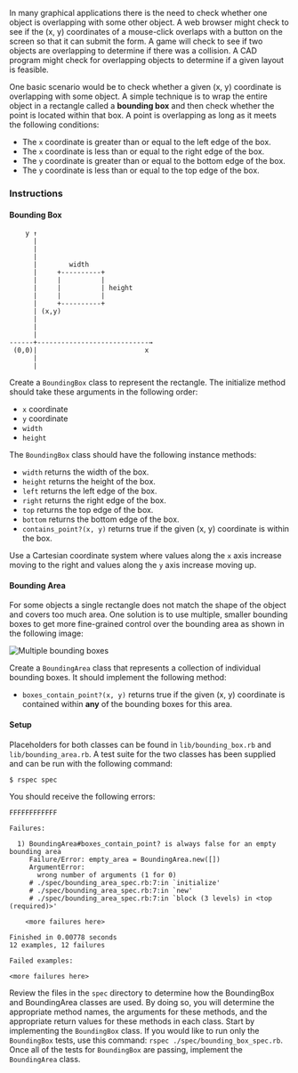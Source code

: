In many graphical applications there is the need to check whether one object is overlapping with some other object. A web browser might check to see if the (x, y) coordinates of a mouse-click overlaps with a button on the screen so that it can submit the form. A game will check to see if two objects are overlapping to determine if there was a collision. A CAD program might check for overlapping objects to determine if a given layout is feasible.

One basic scenario would be to check whether a given (x, y) coordinate is overlapping with some object. A simple technique is to wrap the entire object in a rectangle called a **bounding box** and then check whether the point is located within that box. A point is overlapping as long as it meets the following conditions:

* The `x` coordinate is greater than or equal to the left edge of the box.
* The `x` coordinate is less than or equal to the right edge of the box.
* The `y` coordinate is greater than or equal to the bottom edge of the box.
* The `y` coordinate is less than or equal to the top edge of the box.

### Instructions

#### Bounding Box

```
    y ↑
      |
      |
      |
      |        width
      |     +----------+
      |     |          |
      |     |          | height
      |     |          |
      |     +----------+
      | (x,y)
      |
      |
      |
------+----------------------------→
 (0,0)|                           x
      |
      |
```

Create a `BoundingBox` class to represent the rectangle. The initialize method should take these arguments in the following order:

* `x` coordinate
* `y` coordinate
* `width`
* `height`

The `BoundingBox` class should have the following instance methods:

* `width` returns the width of the box.
* `height` returns the height of the box.
* `left` returns the left edge of the box.
* `right` returns the right edge of the box.
* `top` returns the top edge of the box.
* `bottom` returns the bottom edge of the box.
* `contains_point?(x, y)` returns true if the given (x, y) coordinate is within the box.

Use a Cartesian coordinate system where values along the `x` axis increase moving to the right and values along the `y` axis increase moving up.

#### Bounding Area

For some objects a single rectangle does not match the shape of the object and covers too much area. One solution is to use multiple, smaller bounding boxes to get more fine-grained control over the bounding area as shown in the following image:

![Multiple bounding boxes](http://www-rohan.sdsu.edu/~stewart/cs583-spr2013/LearningXNA4_figs/Fig4-5AirplaneWithSimpleBoundigBox_MultipleBoundingBoxes.png)

Create a `BoundingArea` class that represents a collection of individual bounding boxes. It should implement the following method:

* `boxes_contain_point?(x, y)` returns true if the given (x, y) coordinate is contained within **any** of the bounding boxes for this area.

#### Setup

Placeholders for both classes can be found in `lib/bounding_box.rb` and `lib/bounding_area.rb`. A test suite for the two classes has been supplied and can be run with the following command:

```no-highlight
$ rspec spec
```

You should receive the following errors:

```no-highlight
FFFFFFFFFFFF

Failures:

  1) BoundingArea#boxes_contain_point? is always false for an empty bounding area
     Failure/Error: empty_area = BoundingArea.new([])
     ArgumentError:
       wrong number of arguments (1 for 0)
     # ./spec/bounding_area_spec.rb:7:in `initialize'
     # ./spec/bounding_area_spec.rb:7:in `new'
     # ./spec/bounding_area_spec.rb:7:in `block (3 levels) in <top (required)>'

    <more failures here>

Finished in 0.00778 seconds
12 examples, 12 failures

Failed examples:

<more failures here>
```
Review the files in the `spec` directory to determine how the BoundingBox and BoundingArea classes are used. By doing so, you will determine the appropriate method names, the arguments for these methods, and the appropriate return values for these methods in each class. Start by implementing the `BoundingBox` class. If you would like to run only the `BoundingBox` tests, use this command: `rspec ./spec/bounding_box_spec.rb`. Once all of the tests for `BoundingBox` are passing, implement the `BoundingArea` class.
